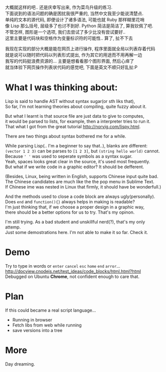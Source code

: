
大概就这样的吧.. 还是庆幸写出来, 作为菜鸟升级的练习.  
下面说到的语法问题的确是困扰我很严重的, 当然中文我至少能说清楚点.  
单纯的文本的源代码, 即便设计了诸多语法, 可能也就 Ruby 那样糊里花哨  
像 Lisp 那么括号, 层级多了也讨不到好. Python 简洁是简洁了, 算我钦佩了吧.  
不管怎样, 图形是一个选项, 我们去尝试了多少比没有尝试要好..  
这里主要是代码块和空格作为变量标识符的可能性.. 算了, 扯不下去  

我现在实现的部分大概是能在网页上进行操作, 程序里面就全局以列表存着代码  
就是说可以随时把代码以列表形式提出, 作为其它的用途而不用再解一边  
我写的代码挺浪费资源的... 主要是想看看那个图形界面, 然后心痒了  
就当体验下网页操作列表状代码的感觉吧, 下面是英文不顺只好乱扯:P  

What I was thinking about:  
==  

Lisp is said to handle AST without syntax sugar(or sth liks that),  
So far, I'm not learning theories about compiling, quite fuzzy about it.  

But what I learnt is that source file are just data to give to computes,  
it would be parsed to lists, for example, then a interpreter tries to run it.  
That what I got from the great tutorial <http://norvig.com/lispy.html>.  

There are two things about syntax bothered me for a while.  

While parsing Lisp(.. I'm a beginner to say that..), blanks are different:  
`(vector 1 2 3)` can be parses to `[1 2 3]`, but `(string hello world)` cannot.  
Because `' '` was used to seperate symbols as a syntax sugar.  
Yeah, spaces looks great clear in the source, it's used most frequently.  
But what if we write code in a graphic editor? It should be defferent.  

(Besides, Linux, being written in English, supports Chinese input quite bad.  
The Chinese candidates are much like the the pop menu in Sublime Text.  
If Chinese ime was nested in Linux that firmly, it should have be wonderfull.)  

And the methods used to close a code block are always ugly(personally).  
Does `end` and `function(){}` always helps in making is readable?  
I'm just thinking that, if we choose a proper design in a graphic way,  
there should be a better options for us to try. That's my opinon.  

I'm still trying. As a bad student and unskillful nerd(?), that's my only attemp.  
Just some demostrations here. I'm not able to make it so far. Check it.  

Demo  
==  

Try to type in words or `enter` `cancel` `esc` `home` `end` `arror`...  
<http://docview.cnodejs.net/test_ideas/code_blocks/html.html?html>  
Debugged on Ubuntu __Chrome__, not confident enough to care that.  

Plan  
==  

If this could became a real script language...  

* Running in browser  
* Fetch libs from web while running  
* save versions into a tree  

More  
==  

Day dreaming.  
